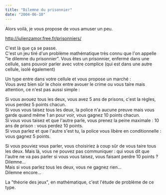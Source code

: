 ```yaml
---
title: "Dilemne du prisonnier"
date: "2004-06-10"
---
```


Alors voilà, je vous propose de vous amuser un peu.

http://julienzamor.free.fr/prisonniers/

C'est là que ça se passe.  
C'est un jeu tiré d'un problème mathématique très connu que l'on appelle "le dilemne du prisonnier". Vous êtes un prisonnier, enfermé dans une cellule, sans pouvoir parler avec votre complice (qui est dans une autre cellule, isolé également)

Un type entre dans votre cellule et vous propose un marché :  
Vous avez bien sûr le choix entre avouer le crime ou vous taire mais attention, ce n'est pas aussi simple :  

Si vous avouez tous les deux, vous avez 5 ans de prisons, c'est la règles, vous perdez 5 points chacun.  
Si vous vous taisez tous les deux, la police n'a aucune preuve mais vous garde quand même 1 an pour voir, vous gagnez 10 points chacun.  
Si vous vous taisez et que l'autre parle, vous prenez la peine maximale : 10 ans de prison : vous perdez 10 points.  
Si vous parlez et que l'autre s'est tu, la police vous libère en conditionnelle : vous gagnez 5 points.  

Si vous pouviez vous parler, vous choisiriez à coup sûr de vous taire tous les deux. Mais là, vous ne pouvez pas communiquer : qui vous dit que l'autre ne va pas parler si vous vous taisez, vous faisant perdre 10 points ?  
Dilemne...  
Mais si vous parlez tous les deux, vous ne gagnez rien...  
Dilemne encore...

La "théorie des jeux", en mathématique, c'est l'étude de problème de ce type.
